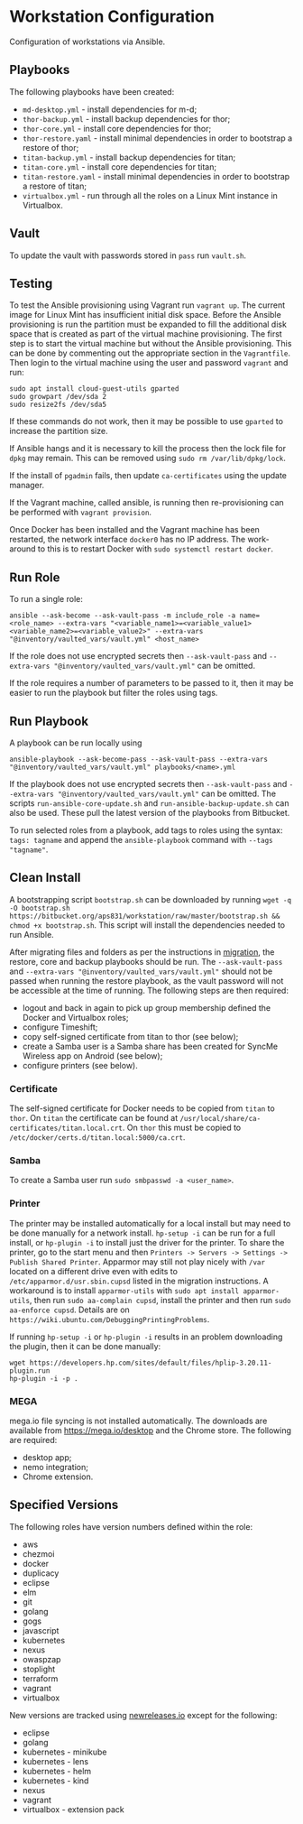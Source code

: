 # Workstation Configuration

Configuration of workstations via Ansible.

## Playbooks

The following playbooks have been created:

* `md-desktop.yml` - install dependencies for m-d;
* `thor-backup.yml` - install backup dependencies for thor;
* `thor-core.yml` - install core dependencies for thor;
* `thor-restore.yaml` -  install minimal dependencies in order to bootstrap a restore of thor;
* `titan-backup.yml` - install backup dependencies for titan;
* `titan-core.yml` - install core dependencies for titan;
* `titan-restore.yaml` -  install minimal dependencies in order to bootstrap a restore of titan;
* `virtualbox.yml` - run through all the roles on a Linux Mint instance in Virtualbox.

## Vault

To update the vault with passwords stored in `pass` run `vault.sh`.

## Testing

To test the Ansible provisioning using Vagrant run `vagrant up`.  The current image for Linux Mint has insufficient initial disk space.  Before the Ansible provisioning is run the partition must be expanded to fill the additional disk space that is created as part of the virtual machine provisioning.  The first step is to start the virtual machine but without the Ansible provisioning.  This can be done by commenting out the appropriate section in the `Vagrantfile`.  Then login to the virtual machine using the user and password `vagrant` and run:

```
sudo apt install cloud-guest-utils gparted
sudo growpart /dev/sda 2
sudo resize2fs /dev/sda5
```

If these commands do not work, then it may be possible to use `gparted` to increase the partition size.

If Ansible hangs and it is necessary to kill the process then the lock file for `dpkg` may remain.  This can be removed using `sudo rm /var/lib/dpkg/lock`.

If the install of `pgadmin` fails, then update `ca-certificates` using the update manager.

If the Vagrant machine, called ansible, is running then re-provisioning can be performed with `vagrant provision`.

Once Docker has been installed and the Vagrant machine has been restarted, the network interface `docker0` has no IP address.  The work-around to this is to restart Docker with `sudo systemctl restart docker`.

## Run Role
To run a single role:

```
ansible --ask-become --ask-vault-pass -m include_role -a name=<role_name> --extra-vars "<variable_name1>=<variable_value1> <variable_name2>=<variable_value2>" --extra-vars "@inventory/vaulted_vars/vault.yml" <host_name>
```

If the role does not use encrypted secrets then `--ask-vault-pass` and `--extra-vars "@inventory/vaulted_vars/vault.yml"` can be omitted.

If the role requires a number of parameters to be passed to it, then it may be easier to run the playbook but filter the roles using tags.

## Run Playbook

A playbook can be run locally using 

```
ansible-playbook --ask-become-pass --ask-vault-pass --extra-vars "@inventory/vaulted_vars/vault.yml" playbooks/<name>.yml
```

If the playbook does not use encrypted secrets then `--ask-vault-pass` and `--extra-vars "@inventory/vaulted_vars/vault.yml"` can be omitted. The scripts `run-ansible-core-update.sh` and `run-ansible-backup-update.sh` can also be used.  These pull the latest version of the playbooks from Bitbucket.

To run selected roles from a playbook, add tags to roles using the syntax: `tags: tagname` and append the `ansible-playbook` command with `--tags "tagname"`.

## Clean Install

A bootstrapping script `bootstrap.sh` can be downloaded by running `wget -q -O bootstrap.sh https://bitbucket.org/aps831/workstation/raw/master/bootstrap.sh && chmod +x bootstrap.sh`.  This script will install the dependencies needed to run Ansible.

After migrating files and folders as per the instructions in [migration](MIGRATION.md), the restore, core and backup playbooks should be run.  The `--ask-vault-pass` and `--extra-vars "@inventory/vaulted_vars/vault.yml"` should not be passed when running the restore playbook, as the vault password will not be accessible at the time of running.  The following steps are then required:

* logout and back in again to pick up group membership defined the Docker and Virtualbox roles;
* configure Timeshift;
* copy self-signed certificate from titan to thor (see below);
* create a Samba user is a Samba share has been created for SyncMe Wireless app on Android (see below);
* configure printers (see below).

### Certificate

The self-signed certificate for Docker needs to be copied from `titan` to `thor`.  On `titan` the certificate can be found at `/usr/local/share/ca-certificates/titan.local.crt`.  On `thor` this must be copied to `/etc/docker/certs.d/titan.local:5000/ca.crt`.  

### Samba

To create a Samba user run `sudo smbpasswd -a <user_name>`.

### Printer

The printer may be installed automatically for a local install but may need to be done manually for a network install.  `hp-setup -i` can be run for a full install, or `hp-plugin -i` to install just the driver for the printer.  To share the printer, go to the start menu and then `Printers -> Servers -> Settings -> Publish Shared Printer`.  Apparmor may still not play nicely with `/var` located on a different drive even with edits to `/etc/apparmor.d/usr.sbin.cupsd` listed in the migration instructions.  A workaround is to install `apparmor-utils` with `sudo apt install apparmor-utils`, then run `sudo aa-complain cupsd`, install the printer and then run `sudo aa-enforce cupsd`.  Details are on `https://wiki.ubuntu.com/DebuggingPrintingProblems`.

If running `hp-setup -i` or `hp-plugin -i` results in an problem downloading the plugin, then it can be done manually:
```
wget https://developers.hp.com/sites/default/files/hplip-3.20.11-plugin.run
hp-plugin -i -p .
```

### MEGA

mega.io file syncing is not installed automatically.  The downloads are available from https://mega.io/desktop and the Chrome store.  The following are required:

* desktop app;
* nemo integration;
* Chrome extension.

## Specified Versions
The following roles have version numbers defined within the role:

* aws
* chezmoi
* docker
* duplicacy
* eclipse
* elm
* git
* golang
* gogs
* javascript
* kubernetes
* nexus
* owaspzap
* stoplight
* terraform
* vagrant
* virtualbox

New versions are tracked using [newreleases.io](https://newreleases.io/) except for the following:

* eclipse
* golang
* kubernetes - minikube
* kubernetes - lens
* kubernetes - helm
* kubernetes - kind
* nexus
* vagrant
* virtualbox - extension pack